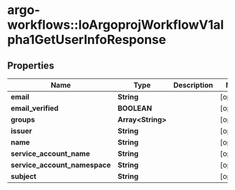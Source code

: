 # argo-workflows::IoArgoprojWorkflowV1alpha1GetUserInfoResponse

## Properties
Name | Type | Description | Notes
------------ | ------------- | ------------- | -------------
**email** | **String** |  | [optional] 
**email_verified** | **BOOLEAN** |  | [optional] 
**groups** | **Array&lt;String&gt;** |  | [optional] 
**issuer** | **String** |  | [optional] 
**name** | **String** |  | [optional] 
**service_account_name** | **String** |  | [optional] 
**service_account_namespace** | **String** |  | [optional] 
**subject** | **String** |  | [optional] 


